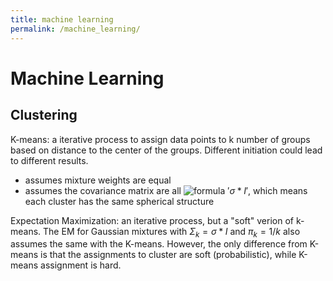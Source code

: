 ```yaml
---
title: machine learning
permalink: /machine_learning/
---
```


# Machine Learning
## Clustering
K-means: a iterative process to assign data points to k number of groups based on distance to the center of the groups. Different initiation could lead to different results.
* assumes mixture weights are equal
* assumes the covariance matrix are all ![formula](https://render.githubusercontent.com/render/math?math=\sigma*I)
$'\sigma*I'$, which means each cluster has the same spherical structure

Expectation Maximization: an iterative process, but a "soft" verion of k-means. The EM for Gaussian mixtures with $\Sigma_k = \sigma*I$ and $\pi_k = 1/k$ also assumes the same with the K-means.
However, the only difference from K-means is that the assignments to cluster are soft (probabilistic), while K-means assignment is hard.

